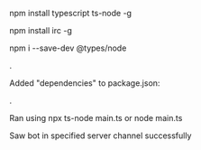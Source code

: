 npm install typescript ts-node -g

npm install irc -g

npm i --save-dev @types/node

.

Added "dependencies" to package.json:

.

Ran using npx ts-node main.ts or node main.ts

Saw bot in specified server channel successfully
